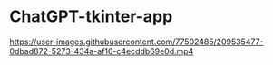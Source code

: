 # ChatGPT-tkinter-app

 



https://user-images.githubusercontent.com/77502485/209535477-0dbad872-5273-434a-af16-c4ecddb69e0d.mp4

